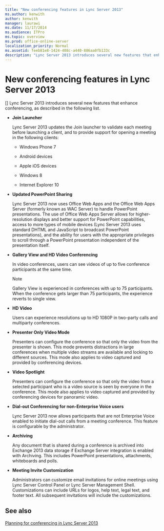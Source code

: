 ```yaml
---
title: "New conferencing features in Lync Server 2013"
ms.author: kenwith
author: kenwith
manager: laurawi
ms.date: 11/17/2014
ms.audience: ITPro
ms.topic: overview
ms.prod: office-online-server
localization_priority: Normal
ms.assetid: feeb81e8-1424-408c-a440-886aa0fb133c
description: "Lync Server 2013 introduces several new features that enhance conferencing, as described in the following list."
---
```


# New conferencing features in Lync Server 2013
[]
Lync Server 2013 introduces several new features that enhance conferencing, as described in the following list.
  
- **Join Launcher**
    
    Lync Server 2013 updates the Join launcher to validate each meeting before launching a client, and to provide support for opening a meeting in the following clients:
    
  - Windows Phone 7
    
  - Android devices
    
  - Apple iOS devices
    
  - Windows 8 
    
  - Internet Explorer 10
    
- **Updated PowerPoint Sharing**
    
    Lync Server 2013 now uses Office Web Apps and the Office Web Apps Server (formerly known as WAC Server) to handle PowerPoint presentations. The use of Office Web Apps Server allows for higher-resolution displays and better support for PowerPoint capabilities, access to more types of mobile devices (Lync Server 2013 uses standard DHTML and JavaScript to broadcast PowerPoint presentations), and the ability for users with the appropriate privileges to scroll through a PowerPoint presentation independent of the presentation itself.
    
- **Gallery View and HD Video Conferencing**
    
    In video conferences, users can see videos of up to five conference participants at the same time.
    
    > [!NOTE]
    > Gallery View is experienced in conferences with up to 75 participants. When the conference gets larger than 75 participants, the experience reverts to single view. 
  
- **HD Video**
    
    Users can experience resolutions up to HD 1080P in two-party calls and multiparty conferences.
    
- **Presenter Only Video Mode**
    
    Presenters can configure the conference so that only the video from the presenter is shown. This mode prevents distractions in large conferences when multiple video streams are available and locking to different sources. This mode also applies to video captured and provided by conferencing devices.
    
- **Video Spotlight**
    
    Presenters can configure the conference so that only the video from a selected participant who is a video source is seen by everyone in the conference. This mode also applies to video captured and provided by conferencing devices for panoramic video.
    
- **Dial-out Conferencing for non-Enterprise Voice users**
    
    Lync Server 2013 now allows participants that are not Enterprise Voice enabled to initiate dial-out calls from a meeting conference. This feature is configurable by the administrator.
    
- **Archiving**
    
    Any document that is shared during a conference is archived into Exchange 2013 data storage if Exchange Server integration is enabled with Archiving. This includes PowerPoint presentations, attachments, whiteboards and polls.
    
- **Meeting Invite Customization**
    
    Administrators can customize email invitations for online meetings using Lync Server Control Panel or Lync Server Management Shell. Customizations can include URLs for logos, help text, legal text, and footer text. All subsequent invitations will include the customizations. 
    
## See also

#### 

[Planning for conferencing in Lync Server 2013](planning-for-conferencing.md)

